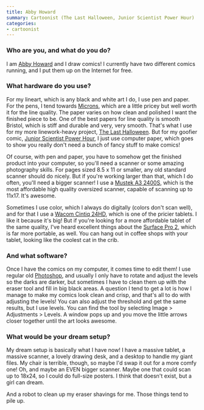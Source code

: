 ```yaml
---
title: Abby Howard
summary: Cartoonist (The Last Halloween, Junior Scientist Power Hour)
categories:
- cartoonist
---
```


### Who are you, and what do you do?

I am [Abby Howard](http://abby-howard.tumblr.com/ "Abby's Tumblr site.") and I draw comics! I currently have two different comics running, and I put them up on the Internet for free.

### What hardware do you use?

For my lineart, which is any black and white art I do, I use pen and paper. For the pens, I tend towards [Microns][pigma-micron], which are a little pricey but well worth it for the line quality. The paper varies on how clean and polished I want the finished piece to be. One of the best papers for line quality is smooth Bristol, which is stiff and durable and very, very smooth. That's what I use for my more linework-heavy project, [The Last Halloween](http://www.last-halloween.com/ "The Last Halloween comic."). But for my goofier comic, [Junior Scientist Power Hour](http://www.jspowerhour.com/ "The Junior Scientist Power Hour comic."), I just use computer paper, which goes to show you really don't need a bunch of fancy stuff to make comics!

Of course, with pen and paper, you have to somehow get the finished product into your computer, so you'll need a scanner or some amazing photography skills. For pages sized 8.5 x 11 or smaller, any old standard scanner should do nicely. But if you're working larger than that, which I do often, you'll need a bigger scanner! I use a [Mustek A3 2400S][a3-2400s], which is the most affordable high quality oversized scanner, capable of scanning up to 11x17. It's awesome.

Sometimes I use color, which I always do digitally (colors don't scan well), and for that I use a [Wacom Cintiq 24HD][cintiq], which is one of the pricier tablets. I like it because it's big! But if you're looking for a more affordable tablet of the same quality, I've heard excellent things about the [Surface Pro 2][surface-pro-2], which is far more portable, as well. You can hang out in coffee shops with your tablet, looking like the coolest cat in the crib.

### And what software?

Once I have the comics on my computer, it comes time to edit them! I use regular old [Photoshop][], and usually I only have to rotate and adjust the levels so the darks are darker, but sometimes I have to clean them up with the eraser tool and fill in big black areas. A question I tend to get a lot is how I manage to make my comics look clean and crisp, and that's all to do with adjusting the levels! You can also adjust the threshold and get the same results, but I use levels. You can find the tool by selecting Image > Adjustments > Levels. A window pops up and you move the little arrows closer together until the art looks awesome.

### What would be your dream setup?

My dream setup is basically what I have now! I have a massive tablet, a massive scanner, a lovely drawing desk, and a desktop to handle my giant files. My chair is terrible, though, so maybe I'd swap it out for a more comfy one! Oh, and maybe an EVEN bigger scanner. Maybe one that could scan up to 18x24, so I could do full-size posters. I think that doesn't exist, but a girl can dream.

And a robot to clean up my eraser shavings for me. Those things tend to pile up.

[a3-2400s]: https://www.amazon.com/Mustek-A3-2400S-11-7-Inch-16-5-Inch/dp/B009LHWGLY "A large format colour scanner."
[cintiq]: https://www.wacom.com/en/us/cintiq "A computer screen you can draw on."
[pigma-micron]: https://www.sakuraofamerica.com/Pen-Archival "A technical pen with archival pigmented ink."
[surface-pro-2]: https://en.wikipedia.org/wiki/Surface_Pro_2 "A Windows 8 tablet."
[photoshop]: https://www.adobe.com/products/photoshop.html "A bitmap image editor."
